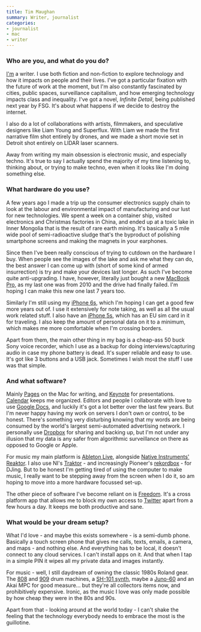 ```yaml
---
title: Tim Maughan
summary: Writer, journalist
categories:
- journalist
- mac
- writer
---
```


### Who are you, and what do you do?

[I'm](https://twitter.com/timmaughan "Tim's Twitter account.") a writer. I use both fiction and non-fiction to explore technology and how it impacts on people and their lives. I've got a particular fixation with the future of work at the moment, but I'm also constantly fascinated by cities, public spaces, surveillance capitalism, and how emerging technology impacts class and inequality. I've got a novel, _Infinite Detail_, being published next year by FSG. It's about what happens if we decide to destroy the internet.

I also do a lot of collaborations with artists, filmmakers, and speculative designers like Liam Young and Superflux. With Liam we made the first narrative film shot entirely by drones, and we made a short movie set in Detroit shot entirely on LIDAR laser scanners.

Away from writing my main obsession is electronic music, and especially techno. It's true to say I actually spend the majority of my time listening to, thinking about, or trying to make techno, even when it looks like I'm doing something else.

### What hardware do you use?

A few years ago I made a trip up the consumer electronics supply chain to look at the labour and environmental impact of manufacturing and our lust for new technologies. We spent a week on a container ship, visited electronics and Christmas factories in China, and ended up at a toxic lake in Inner Mongolia that is the result of rare earth mining. It's basically a 5 mile wide pool of semi-radioactive sludge that's the byproduct of polishing smartphone screens and making the magnets in your earphones.

Since then I've been really conscious of trying to cutdown on the hardware I buy. When people see the images of the lake and ask me what they can do, the best answer I can come up with (short of some kind of armed insurrection) is try and make your devices last longer. As such I've become quite anti-upgrading. I have, however, literally just bought a new [MacBook Pro][macbook-pro], as my last one was from 2010 and the drive had finally failed. I'm hoping I can make this new one last 7 years too.

Similarly I'm still using my [iPhone 6s][iphone-6s], which I'm hoping I can get a good few more years out of. I use it extensively for note taking, as well as all the usual work related stuff. I also have an [iPhone 5s][iphone-5s], which has an EU sim card in it for traveling. I also keep the amount of personal data on it to a minimum, which makes me more comfortable when I'm crossing borders.

Apart from them, the main other thing in my bag is a cheap-ass 50 buck Sony voice recorder, which I use as a backup for doing interviews/capturing audio in case my phone battery is dead. It's super reliable and easy to use. It's got like 3 buttons and a USB jack. Sometimes I wish most the stuff I use was that simple.

### And what software?

Mainly [Pages][] on the Mac for writing, and [Keynote][] for presentations. [Calendar][] keeps me organized. Editors and people I collaborate with love to use [Google Docs][google-docs], and luckily it's got a lot better over the last few years. But I'm never happy having my work on servers I don't own or control, to be honest. There's something very disturbing knowing that my words are being consumed by the world's largest semi-automated advertising network. I personally use [Dropbox][] for sharing and backing up, but I'm not under any illusion that my data is any safer from algorithmic surveillance on there as opposed to Google or Apple.

For music my main platform is [Ableton Live][live], alongside [Native Instruments' Reaktor][reaktor]. I also use NI's [Traktor][traktor-pro] - and increasingly Pioneer's [rekordbox][] - for DJing. But to be honest I'm getting tired of using the computer to make music, I really want to be stepping away from the screen when I do it, so am hoping to move into a more hardware focussed set-up.

The other piece of software I've become reliant on is [Freedom][]. It's a cross platform app that allows me to block my own access to [Twitter][] apart from a few hours a day. It keeps me both productive and sane.

### What would be your dream setup?

What I'd love - and maybe this exists somewhere - is a semi-dumb phone. Basically a touch screen phone that gives me calls, texts, emails, a camera, and maps - and nothing else. And everything has to be local, it doesn't connect to any cloud services. I can't install apps on it. And that when I tap in a simple PIN it wipes all my private data and images instantly. 

For music - well, I still daydream of owning the classic 1980s Roland gear. The [808][tr-808] and [909][tr-909] drum machines, a [SH-101 synth][sh-101], maybe a [Juno-60][] and an Akai MPC for good measure... but they're all collectors items now, and prohibitively expensive. Ironic, as the music I love was only made possible by how cheap they were in the 80s and 90s. 

Apart from that - looking around at the world today - I can't shake the feeling that the technology everybody needs to embrace the most is the guillotine.

[calendar]: https://en.wikipedia.org/wiki/Calendar_(Apple) "The calendar software included with macOS."
[dropbox]: https://www.dropbox.com/ "Online syncing and storage."
[freedom]: https://freedom.to/ "Productivity software that locks you away from the Internet."
[google-docs]: https://en.wikipedia.org/wiki/Google_Docs "A web-based office suite."
[iphone-5s]: https://en.wikipedia.org/wiki/IPhone_5S "A smartphone."
[iphone-6s]: https://en.wikipedia.org/wiki/IPhone_6S "A smartphone."
[juno-60]: https://en.wikipedia.org/wiki/Roland_Juno-60 "A synthesizer."
[keynote]: https://www.apple.com/keynote/ "Presentation software for the Mac."
[live]: https://www.ableton.com/en/live/ "Musical creation software."
[macbook-pro]: https://www.apple.com/macbook-pro/ "A laptop."
[pages]: https://www.apple.com/pages/ "A Mac word processor and layout tool from Apple."
[reaktor]: https://www.native-instruments.com/en/products/komplete/synths/reaktor-5/ "Sound studio software."
[rekordbox]: https://rekordbox.com/en/ "DJing software."
[sh-101]: https://en.wikipedia.org/wiki/Roland_SH-101 "A bass synth."
[tr-808]: https://en.wikipedia.org/wiki/Roland_TR-808 "A drum machine."
[tr-909]: https://en.wikipedia.org/wiki/Roland_TR-909 "A drum machine."
[traktor-pro]: https://www.amazon.com/Native-Instruments-17642-TRAKTOR-PRO/dp/B001JD43Z0 "DJ software."
[twitter]: https://twitter.com/ "An online micro-blogging platform."
